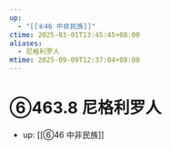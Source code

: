 ```yaml
---
up:
  - "[[⑥46 中非民族]]"
ctime: 2025-03-01T13:45:45+08:00
aliases:
  - 尼格利罗人
mtime: 2025-09-09T12:37:04+08:00
---
```


# ⑥463.8 尼格利罗人

- up: [[⑥46 中非民族]]
